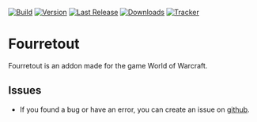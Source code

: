 [![Build](https://img.shields.io/github/workflow/status/lamboley/Fourretout/CI?label=Build&style=flat-square)](https://github.com/lamboley/Fourretout/actions)
[![Version](https://img.shields.io/github/v/tag/lamboley/Fourretout.svg?label=Version&style=flat-square)](https://github.com/lamboley/Fourretout/releases)
[![Last Release](https://img.shields.io/github/release-date/lamboley/Fourretout?label=Last%20Release&style=flat-square)](https://github.com/lamboley/Fourretout/releases)
[![Downloads](https://img.shields.io/github/downloads/lamboley/Fourretout/total?label=Downloads&style=flat-square)](https://github.com/lamboley/Fourretout/releases)
[![Tracker](https://img.shields.io/github/issues/lamboley/Fourretout.svg?label=Issues&style=flat-square)](https://github.com/lamboley/Fourretout/issues)

# Fourretout

Fourretout is an addon made for the game World of Warcraft.

## Issues

* If you found a bug or have an error, you can create an issue on [github](https://github.com/lamboley/Fourretout/issues).
